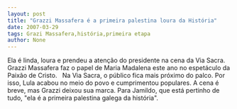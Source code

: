 ```yaml
---
layout: post
title: "Grazzi Massafera é a primeira palestina loura da História"
date: 2007-03-29
tags: Grazi Massafera,história,primeira etapa
author: None
---
```

Ela é linda, loura e prendeu a atenção do presidente na cena da Via Sacra. Grazzi Massafera faz o papel de Maria Madalena este ano no espetáculo da Paixão de Cristo.&nbsp;&nbsp;
Na Via Sacra, o público fica mais próximo do palco. Por isso, Lula acabou no meio do povo e cumprimentou populares. 
A&nbsp;cena&nbsp;é breve, mas Grazzi deixou sua marca.&nbsp;Para Jamildo, que está pertinho de tudo, \"ela é a primeira palestina galega da história\". 